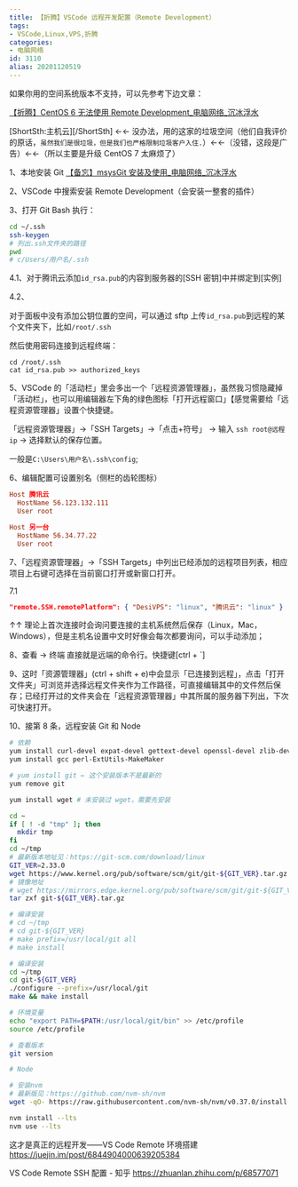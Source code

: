 ```yaml
---
title: 【折腾】VSCode 远程开发配置（Remote Development）
tags:
- VSCode,Linux,VPS,折腾
categories:
- 电脑网络
id: 3110
alias: 20201120519
---
```


如果你用的空间系统版本不支持，可以先参考下边文章：

[【折腾】CentOS 6 无法使用 Remote Development\_电脑网络\_沉冰浮水](https://www.wdssmq.com/post/20201120244.html "【折腾】CentOS 6无法使用Remote Development\_电脑网络\_沉冰浮水")

[ShortSth:主机云][/ShortSth] ←← 没办法，用的这家的垃圾空间（他们自我评价的原话，`虽然我们是很垃圾，但是我们也严格限制垃圾客户入住.`）←←（没错，这段是广告）←←（所以主要是升级 CentOS 7 太麻烦了）

<!--more-->

1、本地安装 Git [【备忘】msysGit 安装及使用\_电脑网络\_沉冰浮水](https://www.wdssmq.com/post/20140804123.html "【备忘】msysGit安装及使用\_电脑网络\_沉冰浮水")

2、VSCode 中搜索安装 Remote Development（会安装一整套的插件）

3、打开 Git Bash 执行：

```bash
cd ~/.ssh
ssh-keygen
# 列出.ssh文件夹的路径
pwd
# c/Users/用户名/.ssh
```

4.1、对于腾讯云添加`id_rsa.pub`的内容到服务器的[SSH 密钥]中并绑定到[实例]

4.2、

对于面板中没有添加公钥位置的空间，可以通过 sftp 上传`id_rsa.pub`到远程的某个文件夹下，比如`/root/.ssh`

然后使用密码连接到远程终端：

```shell
cd /root/.ssh
cat id_rsa.pub >> authorized_keys
```

5、VSCode 的「活动栏」里会多出一个「远程资源管理器」，虽然我习惯隐藏掉「活动栏」，也可以用编辑器左下角的绿色图标「打开远程窗口」【感觉需要给「远程资源管理器」设置个快捷键。

「远程资源管理器」→「SSH Targets」→「点击+符号」 → 输入 `ssh root@远程ip` → 选择默认的保存位置。

一般是`C:\Users\用户名\.ssh\config`;

6、编辑配置可设置别名（侧栏的齿轮图标）

```conf
Host 腾讯云
  HostName 56.123.132.111
  User root

Host 另一台
  HostName 56.34.77.22
  User root
```

7、「远程资源管理器」→「SSH Targets」中列出已经添加的远程项目列表，相应项目上右键可选择在当前窗口打开或新窗口打开。

7.1

```json
"remote.SSH.remotePlatform": { "DesiVPS": "linux", "腾讯云": "linux" }
```

↑↑ 理论上首次连接时会询问要连接的主机系统然后保存（Linux，Mac，Windows），但是主机名设置中文时好像会每次都要询问，可以手动添加；

8、查看 → 终端 直接就是远端的命令行。快捷键[ctrl + `]

9、这时「资源管理器」(ctrl + shift + e)中会显示「已连接到远程」，点击「打开文件夹」可浏览并选择远程文件夹作为工作路径，可直接编辑其中的文件然后保存；已经打开过的文件夹会在「远程资源管理器」中其所属的服务器下列出，下次可快速打开。

10、接第 8 条，远程安装 Git 和 Node

```bash
# 依赖
yum install curl-devel expat-devel gettext-devel openssl-devel zlib-devel
yum install gcc perl-ExtUtils-MakeMaker

# yum install git ← 这个安装版本不是最新的
yum remove git

yum install wget # 未安装过 wget，需要先安装

cd ~
if [ ! -d "tmp" ]; then
  mkdir tmp
fi
cd ~/tmp
# 最新版本地址见：https://git-scm.com/download/linux
GIT_VER=2.33.0
wget https://www.kernel.org/pub/software/scm/git/git-${GIT_VER}.tar.gz
# 镜像地址
# wget https://mirrors.edge.kernel.org/pub/software/scm/git/git-${GIT_VER}.tar.gz
tar zxf git-${GIT_VER}.tar.gz

# 编译安装
# cd ~/tmp
# cd git-${GIT_VER}
# make prefix=/usr/local/git all
# make install

# 编译安装
cd ~/tmp
cd git-${GIT_VER}
./configure --prefix=/usr/local/git
make && make install

# 环境变量
echo "export PATH=$PATH:/usr/local/git/bin" >> /etc/profile
source /etc/profile

# 查看版本
git version

# Node

# 安装nvm
# 最新版见：https://github.com/nvm-sh/nvm
wget -qO- https://raw.githubusercontent.com/nvm-sh/nvm/v0.37.0/install.sh | bash

nvm install --lts
nvm use --lts

```

这才是真正的远程开发——VS Code Remote 环境搭建
https://juejin.im/post/6844904000639205384

VS Code Remote SSH 配置 - 知乎
https://zhuanlan.zhihu.com/p/68577071
<!--3110-->
